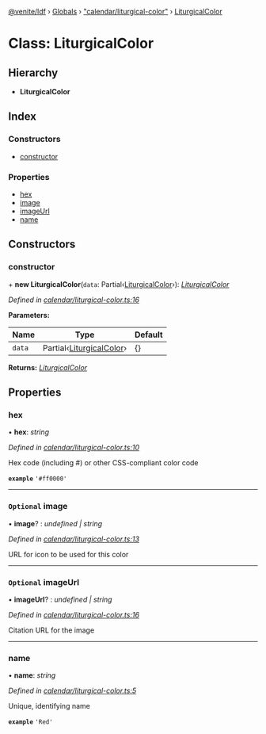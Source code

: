 [@venite/ldf](../README.md) › [Globals](../globals.md) › ["calendar/liturgical-color"](../modules/_calendar_liturgical_color_.md) › [LiturgicalColor](_calendar_liturgical_color_.liturgicalcolor.md)

# Class: LiturgicalColor

## Hierarchy

* **LiturgicalColor**

## Index

### Constructors

* [constructor](_calendar_liturgical_color_.liturgicalcolor.md#constructor)

### Properties

* [hex](_calendar_liturgical_color_.liturgicalcolor.md#hex)
* [image](_calendar_liturgical_color_.liturgicalcolor.md#optional-image)
* [imageUrl](_calendar_liturgical_color_.liturgicalcolor.md#optional-imageurl)
* [name](_calendar_liturgical_color_.liturgicalcolor.md#name)

## Constructors

###  constructor

\+ **new LiturgicalColor**(`data`: Partial‹[LiturgicalColor](_calendar_liturgical_color_.liturgicalcolor.md)›): *[LiturgicalColor](_calendar_liturgical_color_.liturgicalcolor.md)*

*Defined in [calendar/liturgical-color.ts:16](https://github.com/gbj/venite/blob/9629897/ldf/src/calendar/liturgical-color.ts#L16)*

**Parameters:**

Name | Type | Default |
------ | ------ | ------ |
`data` | Partial‹[LiturgicalColor](_calendar_liturgical_color_.liturgicalcolor.md)› | {} |

**Returns:** *[LiturgicalColor](_calendar_liturgical_color_.liturgicalcolor.md)*

## Properties

###  hex

• **hex**: *string*

*Defined in [calendar/liturgical-color.ts:10](https://github.com/gbj/venite/blob/9629897/ldf/src/calendar/liturgical-color.ts#L10)*

Hex code (including #) or other CSS-compliant color code

**`example`** 
`'#ff0000'`

___

### `Optional` image

• **image**? : *undefined | string*

*Defined in [calendar/liturgical-color.ts:13](https://github.com/gbj/venite/blob/9629897/ldf/src/calendar/liturgical-color.ts#L13)*

URL for icon to be used for this color

___

### `Optional` imageUrl

• **imageUrl**? : *undefined | string*

*Defined in [calendar/liturgical-color.ts:16](https://github.com/gbj/venite/blob/9629897/ldf/src/calendar/liturgical-color.ts#L16)*

Citation URL for the image

___

###  name

• **name**: *string*

*Defined in [calendar/liturgical-color.ts:5](https://github.com/gbj/venite/blob/9629897/ldf/src/calendar/liturgical-color.ts#L5)*

Unique, identifying name

**`example`** 
`'Red'`
